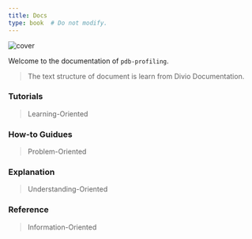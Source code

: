 ```yaml
---
title: Docs
type: book  # Do not modify.
---
```


![cover](https://user-images.githubusercontent.com/43134199/95018149-58cfc200-0690-11eb-9e64-760faec5130f.png)

Welcome to the documentation of `pdb-profiling`.

> The text structure of document is learn from Divio Documentation.

### Tutorials

> Learning-Oriented

### How-to Guidues

> Problem-Oriented

### Explanation

> Understanding-Oriented

### Reference

> Information-Oriented